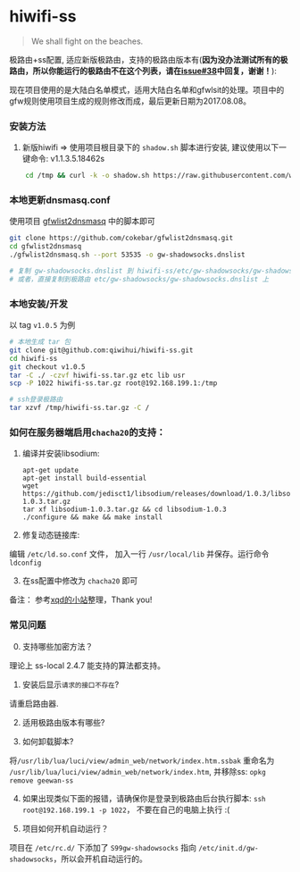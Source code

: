 # hiwifi-ss

> We shall fight on the beaches.

极路由+ss配置, 适应新版极路由，支持的极路由版本有(__因为没办法测试所有的极路由，所以你能运行的极路由不在这个列表，请在[issue#38](https://github.com/qiwihui/hiwifi-ss/issues/38)中回复，谢谢！__):

现在项目使用的是大陆白名单模式，适用大陆白名单和gfwlsit的处理。项目中的gfw规则使用项目生成的规则修改而成，最后更新日期为2017.08.08。

### 安装方法

1. 新版hiwifi => 使用项目根目录下的 `shadow.sh` 脚本进行安装, 建议使用以下一键命令:
v1.1.3.5.18462s

```bash
    cd /tmp && curl -k -o shadow.sh https://raw.githubusercontent.com/wzs1990/hiwifi-ss/master/shadow.sh && sh shadow.sh && rm shadow.sh
```
### 本地更新dnsmasq.conf

使用项目 [gfwlist2dnsmasq](https://github.com/cokebar/gfwlist2dnsmasq.git) 中的脚本即可

```bash
git clone https://github.com/cokebar/gfwlist2dnsmasq.git
cd gfwlist2dnsmasq
./gfwlist2dnsmasq.sh --port 53535 -o gw-shadowsocks.dnslist

# 复制 gw-shadowsocks.dnslist 到 hiwifi-ss/etc/gw-shadowsocks/gw-shadowsocks.dnslist 打包
# 或者，直接复制到极路由 etc/gw-shadowsocks/gw-shadowsocks.dnslist 上
```

### 本地安装/开发

以 tag `v1.0.5` 为例

```bash
# 本地生成 tar 包
git clone git@github.com:qiwihui/hiwifi-ss.git
cd hiwifi-ss
git checkout v1.0.5
tar -C ./ -czvf hiwifi-ss.tar.gz etc lib usr
scp -P 1022 hiwifi-ss.tar.gz root@192.168.199.1:/tmp

# ssh登录极路由
tar xzvf /tmp/hiwifi-ss.tar.gz -C /
```

### 如何在服务器端启用`chacha20`的支持：

1. 编译并安装libsodium:

   ```
   apt-get update
   apt-get install build-essential
   wget https://github.com/jedisct1/libsodium/releases/download/1.0.3/libsodium-1.0.3.tar.gz
   tar xf libsodium-1.0.3.tar.gz && cd libsodium-1.0.3
   ./configure && make && make install
   ```

2. 修复动态链接库:

编辑 `/etc/ld.so.conf` 文件， 加入一行 `/usr/local/lib` 并保存。运行命令 `ldconfig`

3. 在ss配置中修改为 `chacha20` 即可

备注： 参考[xqd的小站](https://php-rmcr7.rhcloud.com/chacha20/)整理，Thank you!

### 常见问题

0. 支持哪些加密方法？

  理论上 ss-local 2.4.7 能支持的算法都支持。

1. 安装后显示`请求的接口不存在`?

  请重启路由器.

2. 适用极路由版本有哪些?


3. 如何卸载脚本?

  将`/usr/lib/lua/luci/view/admin_web/network/index.htm.ssbak` 重命名为 `/usr/lib/lua/luci/view/admin_web/network/index.htm`, 并移除ss: `opkg remove geewan-ss`

4. 如果出现类似下面的报错，请确保你是登录到极路由后台执行脚本: `ssh root@192.168.199.1 -p 1022`， 不要在自己的电脑上执行 :(


5. 项目如何开机自动运行？

  项目在 `/etc/rc.d/` 下添加了 `S99gw-shadowsocks` 指向 `/etc/init.d/gw-shadowsocks`，所以会开机自动运行的。

